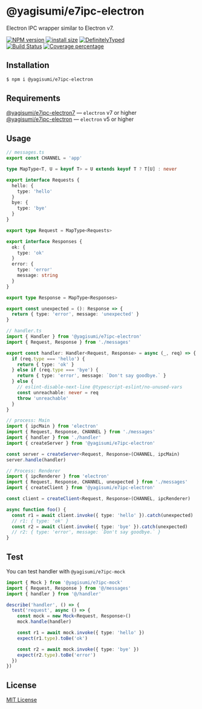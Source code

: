 # @yagisumi/e7ipc-electron

Electron IPC wrapper similar to Electron v7.

[![NPM version][npm-image]][npm-url] [![install size][packagephobia-image]][packagephobia-url] [![DefinitelyTyped][dts-image]][dts-url]  
[![Build Status][githubactions-image]][githubactions-url] [![Coverage percentage][coveralls-image]][coveralls-url]

## Installation

```sh
$ npm i @yagisumi/e7ipc-electron
```

## Requirements

[@yagisumi/e7ipc-electron7](https://www.npmjs.com/package/@yagisumi/e7ipc-electron7) ― `electron` v7 or higher<br>
[@yagisumi/e7ipc-electron](https://www.npmjs.com/package/@yagisumi/e7ipc-electron) ― `electron` v5 or higher

## Usage

```ts
// messages.ts
export const CHANNEL = 'app'

type MapType<T, U = keyof T> = U extends keyof T ? T[U] : never

export interface Requests {
  hello: {
    type: 'hello'
  }
  bye: {
    type: 'bye'
  }
}

export type Request = MapType<Requests>

export interface Responses {
  ok: {
    type: 'ok'
  }
  error: {
    type: 'error'
    message: string
  }
}

export type Response = MapType<Responses>

export const unexpected = (): Response => {
  return { type: 'error', message: 'unexpected' }
}
```

```ts
// handler.ts
import { Handler } from '@yagisumi/e7ipc-electron'
import { Request, Response } from './messages'

export const handler: Handler<Request, Response> = async (_, req) => {
  if (req.type === 'hello') {
    return { type: 'ok' }
  } else if (req.type === 'bye') {
    return { type: 'error', message: `Don't say goodbye.` }
  } else {
    // eslint-disable-next-line @typescript-eslint/no-unused-vars
    const unreachable: never = req
    throw 'unreachable'
  }
}
```

```ts
// process: Main
import { ipcMain } from 'electron'
import { Request, Response, CHANNEL } from './messages'
import { handler } from './handler'
import { createServer } from '@yagisumi/e7ipc-electron'

const server = createServer<Request, Response>(CHANNEL, ipcMain)
server.handle(handler)
```

```ts
// Process: Renderer
import { ipcRenderer } from 'electron'
import { Request, Response, CHANNEL, unexpected } from './messages'
import { createClient } from '@yagisumi/e7ipc-electron'

const client = createClient<Request, Response>(CHANNEL, ipcRenderer)

async function foo() {
  const r1 = await client.invoke({ type: 'hello' }).catch(unexpected)
  // r1: { type: 'ok' }
  const r2 = await client.invoke({ type: 'bye' }).catch(unexpected)
  // r2: { type: 'error', message: `Don't say goodbye.` }
}
```

## Test

You can test handler with `@yagisumi/e7ipc-mock`

```ts
import { Mock } from '@yagisumi/e7ipc-mock'
import { Request, Response } from '@/messages'
import { handler } from '@/handler'

describe('handler', () => {
  test('request', async () => {
    const mock = new Mock<Request, Response>()
    mock.handle(handler)

    const r1 = await mock.invoke({ type: 'hello' })
    expect(r1.type).toBe('ok')

    const r2 = await mock.invoke({ type: 'bye' })
    expect(r2.type).toBe('error')
  })
})
```

## License

[MIT License](https://opensource.org/licenses/MIT)

[githubactions-image]: https://img.shields.io/github/workflow/status/yagisumi/node-e7ipc-electron/build?logo=github&style=flat-square
[githubactions-url]: https://github.com/yagisumi/node-e7ipc-electron/actions
[npm-image]: https://img.shields.io/npm/v/@yagisumi/e7ipc-electron.svg?style=flat-square
[npm-url]: https://npmjs.org/package/@yagisumi/e7ipc-electron
[packagephobia-image]: https://flat.badgen.net/packagephobia/install/@yagisumi/e7ipc-electron
[packagephobia-url]: https://packagephobia.now.sh/result?p=@yagisumi/e7ipc-electron
[coveralls-image]: https://img.shields.io/coveralls/yagisumi/node-e7ipc-electron.svg?style=flat-square
[coveralls-url]: https://coveralls.io/github/yagisumi/node-e7ipc-electron?branch=master
[dts-image]: https://img.shields.io/badge/DefinitelyTyped-.d.ts-blue.svg?style=flat-square
[dts-url]: http://definitelytyped.org
